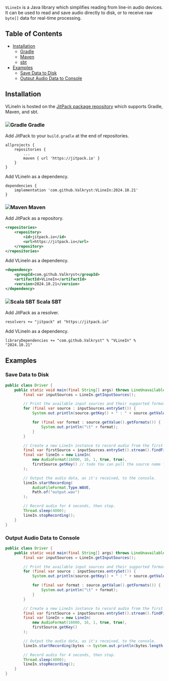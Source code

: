 `VLineIn` is a Java library which simplifies reading from line-in audio devices. It can be used to read and save audio
directly to disk, or to receive raw `byte[]` data for real-time processing.

## Table of Contents

* [Installation](#installation)
    * [Gradle](#-gradle)
    * [Maven](#-maven)
    * [sbt](#-scala-sbt)
* [Examples](#examples)
  * [Save Data to Disk](#save-data-to-disk) 
  * [Output Audio Data to Console](#output-audio-data-to-console)

## Installation

VLineIn is hosted on the [JitPack package repository](https://jitpack.io/#Valkryst/VLineIn) which supports Gradle,
Maven, and sbt.

### ![Gradle](https://i.imgur.com/qtc6bXq.png?1) Gradle

Add JitPack to your `build.gradle` at the end of repositories.

```
allprojects {
	repositories {
		...
		maven { url 'https://jitpack.io' }
	}
}
```

Add VLineIn as a dependency.

```
dependencies {
	implementation 'com.github.Valkryst:VLineIn:2024.10.21'
}
```

### ![Maven](https://i.imgur.com/2TZzobp.png?1) Maven

Add JitPack as a repository.

``` xml
<repositories>
    <repository>
        <id>jitpack.io</id>
        <url>https://jitpack.io</url>
    </repository>
</repositories>
```
Add VLineIn as a dependency.

```xml
<dependency>
    <groupId>com.github.Valkryst</groupId>
    <artifactId>VLineIn</artifactId>
    <version>2024.10.21</version>
</dependency>
```

### ![Scala SBT](https://i.imgur.com/Nqv3mVd.png?1) Scala SBT

Add JitPack as a resolver.

```
resolvers += "jitpack" at "https://jitpack.io"
```

Add VLineIn as a dependency.

```
libraryDependencies += "com.github.Valkryst" % "VLineIn" % "2024.10.21"
```

## Examples

### Save Data to Disk

```java
public class Driver {
    public static void main(final String[] args) throws LineUnavailableException, InterruptedException {
        final var inputSources = LineIn.getInputSources();

        // Print the available input sources and their supported formats.
        for (final var source : inputSources.entrySet()) {
            System.out.println(source.getKey() + " : " + source.getValue());

            for (final var format : source.getValue().getFormats()) {
                System.out.println("\t" + format);
            }
        }

        // Create a new LineIn instance to record audio from the first input source.
        final var firstSource = inputSources.entrySet().stream().findFirst().orElseThrow();
        final var lineIn = new LineIn(
            new AudioFormat(16000, 16, 1, true, true),
            firstSource.getKey() // todo You can pull the source name from the output list and use it here.
        );

        // Output the audio data, as it's received, to the console.
        lineIn.startRecording(
            AudioFileFormat.Type.WAVE,
            Path.of("output.wav")
        );

        // Record audio for 4 seconds, then stop.
        Thread.sleep(4000);
        lineIn.stopRecording();
    }
}
```

### Output Audio Data to Console

```java
public class Driver {
    public static void main(final String[] args) throws LineUnavailableException, InterruptedException {
        final var inputSources = LineIn.getInputSources();

        // Print the available input sources and their supported formats.
        for (final var source : inputSources.entrySet()) {
            System.out.println(source.getKey() + " : " + source.getValue());

            for (final var format : source.getValue().getFormats()) {
                System.out.println("\t" + format);
            }
        }

        // Create a new LineIn instance to record audio from the first input source.
        final var firstSource = inputSources.entrySet().stream().findFirst().orElseThrow();
        final var lineIn = new LineIn(
            new AudioFormat(16000, 16, 1, true, true),
            firstSource.getKey()
        );

        // Output the audio data, as it's received, to the console.
        lineIn.startRecording(bytes -> System.out.println(bytes.length + "\t" + Arrays.toString(bytes)));

        // Record audio for 4 seconds, then stop.
        Thread.sleep(4000);
        lineIn.stopRecording();
    }
}
```